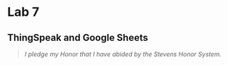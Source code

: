 # Lab 7
## ThingSpeak and Google Sheets
> *I pledge my Honor that I have abided by the Stevens Honor System.*
